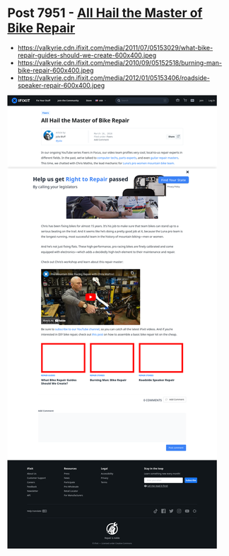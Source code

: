 # Post 7951 - [All Hail the Master of Bike Repair](https://www.ifixit.com/News/7951/bike-repair-master)

- https://valkyrie.cdn.ifixit.com/media/2011/07/05153029/what-bike-repair-guides-should-we-create-600x400.jpeg
- https://valkyrie.cdn.ifixit.com/media/2010/09/05152518/burning-man-bike-repair-600x400.jpeg
- https://valkyrie.cdn.ifixit.com/media/2012/01/05153406/roadside-speaker-repair-600x400.jpeg

![screencap](screenshots/7d9be8c0-3056-4bd4-b382-89bd9d2d5e60.png)
